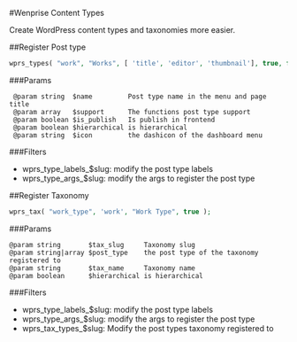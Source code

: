 #Wenprise Content Types

Create WordPress content types and taxonomies more easier.

##Register Post type

```php
wprs_types( "work", "Works", [ 'title', 'editor', 'thumbnail'], true, false, 'dashicons-art' );
```
###Params

```@param string  $slug         Post type slug
 @param string  $name         Post type name in the menu and page title
 @param array   $support      The functions post type support
 @param boolean $is_publish   Is publish in frontend
 @param boolean $hierarchical is hierarchical
 @param string  $icon         the dashicon of the dashboard menu
```
###Filters
 
 - wprs_type_labels_$slug: modify the post type labels
 - wprs_type_args_$slug: modify the args to register the post type

##Register Taxonomy

```php
wprs_tax( "work_type", 'work', "Work Type", true );
```
###Params

```
@param string       $tax_slug     Taxonomy slug
@param string|array $post_type    the post type of the taxonomy registered to 
@param string       $tax_name     Taxonomy name 
@param boolean      $hierarchical is hierarchical
```

###Filters
  
 - wprs_type_labels_$slug: modify the post type labels
 - wprs_type_args_$slug: modify the args to register the post type
 - wprs_tax_types_$slug: Modify the post types taxonomy registered to

